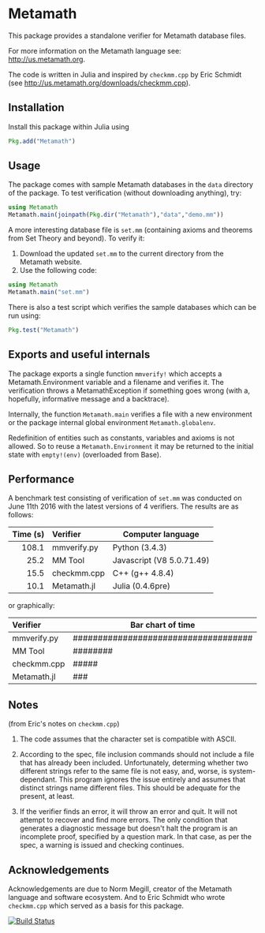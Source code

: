 # Metamath

This package provides a standalone verifier for Metamath database files.

For more information on the Metamath language see: http://us.metamath.org.

The code is written in Julia and inspired by `checkmm.cpp` by Eric Schmidt (see
http://us.metamath.org/downloads/checkmm.cpp).

## Installation

Install this package within Julia using
```julia
Pkg.add("Metamath")
```

## Usage

The package comes with sample Metamath databases in the `data` directory of the
package. To test verification (without downloading anything), try:

```julia
using Metamath
Metamath.main(joinpath(Pkg.dir("Metamath"),"data","demo.mm"))
```

A more interesting database file is `set.mm` (containing axioms and theorems
from Set Theory and beyond). To verify it:
1. Download the updated `set.mm` to the current directory from the Metamath website.
2. Use the following code:

```julia 
using Metamath
Metamath.main("set.mm")
```

There is also a test script which verifies the sample databases which can be run using:

```julia
Pkg.test("Metamath")
```

## Exports and useful internals

The package exports a single function `mmverify!` which accepts a Metamath.Environment
variable and a filename and verifies it. The verification throws a MetamathException
if something goes wrong (with a, hopefully, informative message and a backtrace).

Internally, the function `Metamath.main` verifies a file with a new environment or the package
internal global environment `Metamath.globalenv`.

Redefinition of entities such as constants, variables and axioms is not allowed. So to reuse
a `Metamath.Environment` it may be returned to the initial state with `empty!(env)` (overloaded
from Base).

## Performance

A benchmark test consisting of verification of `set.mm` was conducted on June 11th 2016 with
the latest versions of 4 verifiers. The results are as follows:

| Time (s)  | Verifier    | Computer language         |
| --------: | :---------- | ------------------------- |
| 108.1     | mmverify.py | Python (3.4.3)            |
|  25.2     | MM Tool     | Javascript (V8 5.0.71.49) |
|  15.5     | checkmm.cpp | C++ (g++ 4.8.4)           |
|  10.1     | Metamath.jl | Julia (0.4.6pre)          |

or graphically:

| Verifier    | Bar chart of time                    |
| :---------- | ------------------------------------ |
| mmverify.py | #################################### |
| MM Tool     | ########                             |
| checkmm.cpp | #####                                |
| Metamath.jl | ###                                  |

## Notes

(from Eric's notes on `checkmm.cpp`)

1. The code assumes that the character set is compatible with ASCII.
2. According to the spec, file inclusion commands should not include a file
that has already been included. Unfortunately, determing whether two
different strings refer to the same file is not easy, and, worse, is
system-dependant. This program ignores the issue entirely and assumes
that distinct strings name different files. This should be adequate for
the present, at least.

3. If the verifier finds an error, it will throw an error and quit. It will not
attempt to recover and find more errors. The only condition that generates
a diagnostic message but doesn't halt the program is an incomplete proof,
specified by a question mark. In that case, as per the spec, a warning is
issued and checking continues.

## Acknowledgements

Acknowledgements are due to Norm Megill, creator of the Metamath language and software
ecosystem.
And to Eric Schmidt who wrote `checkmm.cpp` which served as a basis for this package.

[![Build Status](https://travis-ci.org/getzdan/Metamath.jl.svg?branch=master)](https://travis-ci.org/getzdan/Metamath.jl)


